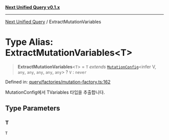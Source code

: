[**Next Unified Query v0.1.x**](../README.md)

***

[Next Unified Query](../globals.md) / ExtractMutationVariables

# Type Alias: ExtractMutationVariables\<T\>

> **ExtractMutationVariables**\<`T`\> = `T` *extends* [`MutationConfig`](MutationConfig.md)\<infer V, `any`, `any`, `any`, `any`, `any`\> ? `V` : `never`

Defined in: [query/factories/mutation-factory.ts:162](https://github.com/newExpand/next-unified-query/blob/main/packages/core/src/query/factories/mutation-factory.ts#L162)

MutationConfig에서 TVariables 타입을 추출합니다.

## Type Parameters

### T

`T`
